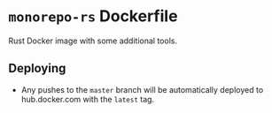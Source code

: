 # `monorepo-rs` Dockerfile

Rust Docker image with some additional tools.

## Deploying

- Any pushes to the `master` branch will be automatically deployed to
  hub.docker.com with the `latest` tag.
